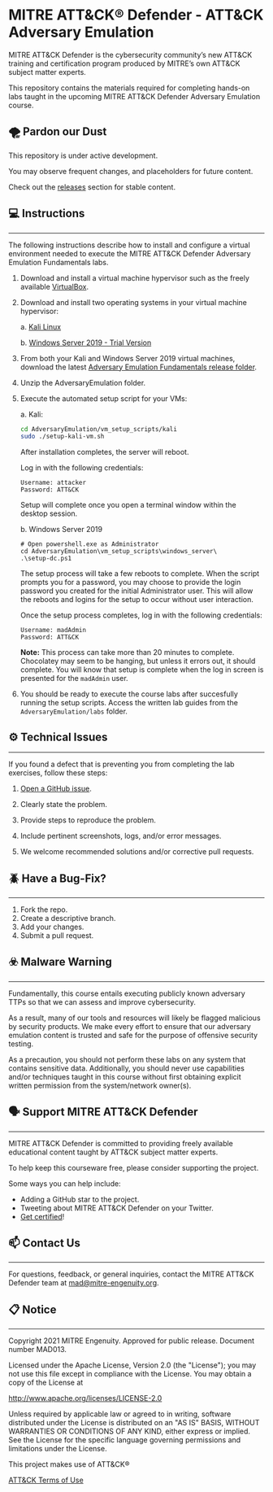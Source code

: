 # MITRE ATT&CK® Defender - ATT&CK Adversary Emulation

MITRE ATT&CK Defender is the cybersecurity community’s new ATT&CK training and certification program produced by MITRE’s own ATT&CK subject matter experts.

This repository contains the materials required for completing hands-on labs taught in the upcoming MITRE ATT&CK Defender Adversary Emulation  course.

## :tornado: Pardon our Dust

This repository is under active development.

You may observe frequent changes, and placeholders for future content.

Check out the [releases](https://github.com/maddev-engenuity/AdversaryEmulation/releases) section for stable content.

## :computer: Instructions

---

The following instructions describe how to install and configure a virtual environment needed to execute the MITRE ATT&CK Defender Adversary Emulation Fundamentals labs.

1. Download and install a virtual machine hypervisor such as the freely available [VirtualBox](https://www.virtualbox.org).

2. Download and install two operating systems in your virtual machine hypervisor:

    a. [Kali Linux](https://www.kali.org)

    b. [Windows Server 2019 - Trial Version](https://www.microsoft.com/en-us/evalcenter/evaluate-windows-server-2019)

3. From both your Kali and Windows Server 2019 virtual machines, download the latest [Adversary Emulation Fundamentals release folder](https://github.com/maddev-engenuity/AdversaryEmulation/releases).

4. Unzip the AdversaryEmulation folder.

5. Execute the automated setup script for your VMs:

    a. Kali:

    ```bash
    cd AdversaryEmulation/vm_setup_scripts/kali
    sudo ./setup-kali-vm.sh
    ``` 

    After installation completes, the server will reboot.
    
    Log in with the following credentials:

    ```
    Username: attacker
    Password: ATT&CK
    ```

    Setup will complete once you open a terminal window within the desktop session.

    b. Windows Server 2019
    
    ```pwsh
    # Open powershell.exe as Administrator
    cd AdversaryEmulation\vm_setup_scripts\windows_server\
    .\setup-dc.ps1
    ```

    The setup process will take a few reboots to complete. When the script prompts you for a password, you may choose to provide the login password you created for the initial Administrator user. This will allow the reboots and logins for the setup to occur without user interaction.

    Once the setup process completes, log in with the following credentials:

    ```
    Username: madAdmin
    Password: ATT&CK
    ```

    __Note:__ This process can take more than 20 minutes to complete. Chocolatey may seem to be hanging, but unless it errors out, it should complete. You will know that setup is complete when the log in screen is presented for the `madAdmin` user.

6. You should be ready to execute the course labs after succesfully running the setup scripts. Access the written lab guides from the `AdversaryEmulation/labs` folder.

## :gear: Technical Issues

---

If you found a defect that is preventing you from completing the lab exercises, follow these steps:

1. [Open a GitHub issue](https://docs.github.com/en/issues/tracking-your-work-with-issues/creating-an-issue).

2. Clearly state the problem.

3. Provide steps to reproduce the problem.

4. Include pertinent screenshots, logs, and/or error messages.

5. We welcome recommended solutions and/or corrective pull requests.

## :beetle: Have a Bug-Fix?

---

1. Fork the repo.
2. Create a descriptive branch.
3. Add your changes.
4. Submit a pull request.

## :biohazard: Malware Warning

---

Fundamentally, this course entails executing publicly known adversary TTPs so that we can assess and improve cybersecurity. 

As a result, many of our tools and resources will likely be flagged malicious by security products. We make every effort to ensure that our adversary emulation content is trusted and safe for the purpose of offensive security testing.

As a precaution, you should not perform these labs on any system that contains sensitive data. Additionally, you should never use capabilities and/or techniques taught in this course without first obtaining explicit written permission from the system/network owner(s).

## :speaking_head: Support MITRE ATT&CK Defender

---

MITRE ATT&CK Defender is committed to providing freely available educational content taught by ATT&CK subject matter experts.

To help keep this courseware free, please consider supporting the project.

Some ways you can help include:

- Adding a GitHub star to the project.
- Tweeting about MITRE ATT&CK Defender on your Twitter.
- [Get certified](https://mad-subscriptions.mitre-engenuity.org/eWeb/DynamicPage.aspx?Action=Add&ObjectKeyFROM=1A83491A-9853-4C87-86A4-F7D95601C2E2&WebCode=ProdDetailAdd&DoNotSave=yes&ParentObject=CentralizedOrderEntry&ParentDataObject=Invoice%20Detail&ivd_formkey=69202792-63d7-4ba2-bf4e-a0da41270555&ivd_cst_key=00000000-0000-0000-0000-000000000000&ivd_cst_ship_key=00000000-0000-0000-0000-000000000000&ivd_prc_prd_key=9ea6b3e3-b7a9-40f1-b101-8facae969026)!

## :mailbox: Contact Us

---

For questions, feedback, or general inquiries, contact the MITRE ATT&CK Defender team at mad@mitre-engenuity.org.

## :clipboard: Notice

---

Copyright 2021 MITRE Engenuity. Approved for public release. Document number MAD013.

Licensed under the Apache License, Version 2.0 (the "License"); you may not use this file except in compliance with the License. You may obtain a copy of the License at 

http://www.apache.org/licenses/LICENSE-2.0 

Unless required by applicable law or agreed to in writing, software distributed under the License is distributed on an "AS IS" BASIS, WITHOUT WARRANTIES OR CONDITIONS OF ANY KIND, either express or implied. See the License for the specific language governing permissions and limitations under the License.

This project makes use of ATT&CK®

[ATT&CK Terms of Use](https://attack.mitre.org/resources/terms-of-use/)
